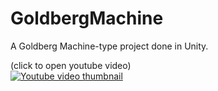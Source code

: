 # GoldbergMachine
A Goldberg Machine-type project done in Unity.

(click to open youtube video)\
[![Youtube video thumbnail](https://img.youtube.com/vi/jgY-mHtzprA/0.jpg)](https://www.youtube.com/watch?v=jgY-mHtzprA)

